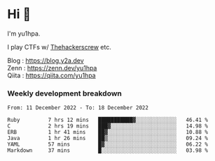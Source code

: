 # Hi 👋

I'm yu1hpa.

I play CTFs w/ [Thehackerscrew](https://www.thehackerscrew.team/) etc.

Blog : https://blog.y2a.dev  
Zenn : https://zenn.dev/yu1hpa  
Qiita : https://qiita.com/yu1hpa  

### Weekly development breakdown

<!--START_SECTION:waka-->

```text
From: 11 December 2022 - To: 18 December 2022

Ruby         7 hrs 12 mins   ███████████▓░░░░░░░░░░░░░   46.41 %
C            2 hrs 19 mins   ███▓░░░░░░░░░░░░░░░░░░░░░   14.98 %
ERB          1 hr 41 mins    ██▓░░░░░░░░░░░░░░░░░░░░░░   10.88 %
Java         1 hr 26 mins    ██▒░░░░░░░░░░░░░░░░░░░░░░   09.24 %
YAML         57 mins         █▓░░░░░░░░░░░░░░░░░░░░░░░   06.22 %
Markdown     37 mins         █░░░░░░░░░░░░░░░░░░░░░░░░   03.98 %
```

<!--END_SECTION:waka-->


